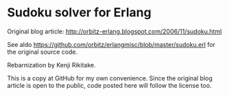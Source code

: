 # Sudoku solver for Erlang

Original blog article: <http://orbitz-erlang.blogspot.com/2006/11/sudoku.html>

See aldo <https://github.com/orbitz/erlangmisc/blob/master/sudoku.erl> for the original source code.

Rebarnization by Kenji Rikitake.

This is a copy at GitHub for my own convenience.  Since the original blog
article is open to the public, code posted here will follow the license too.

